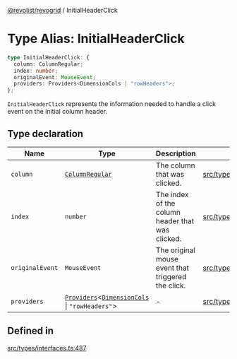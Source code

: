 [@revolist/revogrid](README.md) / InitialHeaderClick

# Type Alias: InitialHeaderClick

```ts
type InitialHeaderClick: {
  column: ColumnRegular;
  index: number;
  originalEvent: MouseEvent;
  providers: Providers<DimensionCols | "rowHeaders">;
};
```

`InitialHeaderClick` represents the information needed to handle a click
event on the initial column header.

## Type declaration

| Name | Type | Description | Defined in |
| ------ | ------ | ------ | ------ |
| `column` | [`ColumnRegular`](Interface.ColumnRegular.md) | The column that was clicked. | [src/types/interfaces.ts:499](https://github.com/revolist/revogrid/blob/ec9aef33f9c1bf72c73d96c05d2eb8650d7cd25f/src/types/interfaces.ts#L499) |
| `index` | `number` | The index of the column header that was clicked. | [src/types/interfaces.ts:491](https://github.com/revolist/revogrid/blob/ec9aef33f9c1bf72c73d96c05d2eb8650d7cd25f/src/types/interfaces.ts#L491) |
| `originalEvent` | `MouseEvent` | The original mouse event that triggered the click. | [src/types/interfaces.ts:495](https://github.com/revolist/revogrid/blob/ec9aef33f9c1bf72c73d96c05d2eb8650d7cd25f/src/types/interfaces.ts#L495) |
| `providers` | [`Providers`](TypeAlias.Providers.md)\<[`DimensionCols`](TypeAlias.DimensionCols.md) \| `"rowHeaders"`\> | - | [src/types/interfaces.ts:500](https://github.com/revolist/revogrid/blob/ec9aef33f9c1bf72c73d96c05d2eb8650d7cd25f/src/types/interfaces.ts#L500) |

## Defined in

[src/types/interfaces.ts:487](https://github.com/revolist/revogrid/blob/ec9aef33f9c1bf72c73d96c05d2eb8650d7cd25f/src/types/interfaces.ts#L487)
